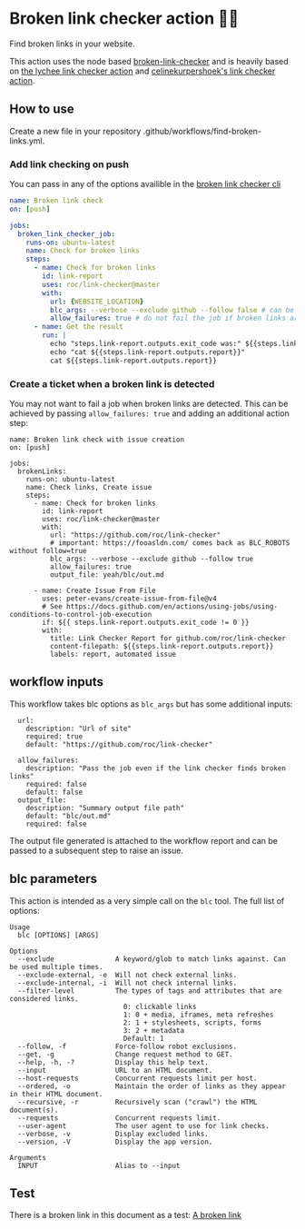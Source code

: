 # Broken link checker action 🕵️‍♂️

Find broken links in your website.

This action uses the node based [broken-link-checker](https://github.com/stevenvachon/broken-link-checker) and is heavily based on [the lychee link checker action](https://github.com/lycheeverse/lychee-action) and [celinekurpershoek's link checker action](https://github.com/celinekurpershoek/link-checker).

## How to use

Create a new file in your repository .github/workflows/find-broken-links.yml.

### Add link checking on push

You can pass in any of the options availible in the [broken link checker cli](https://github.com/stevenvachon/broken-link-checker/blob/main/lib/cli.js#L549-L570)

```yml
name: Broken link check
on: [push]

jobs:
  broken_link_checker_job:
    runs-on: ubuntu-latest
    name: Check for broken links
    steps:
      - name: Check for broken links
        id: link-report
        uses: roc/link-checker@master
        with:
          url: {WEBSITE_LOCATION}
          blc_args: --verbose --exclude github --follow false # can be any blc args
          allow_failures: true # do not fail the job if broken links are found
      - name: Get the result
        run: |
          echo "steps.link-report.outputs.exit_code was:" ${{steps.link-report.outputs.exit_code}}
          echo "cat ${{steps.link-report.outputs.report}}"
          cat ${{steps.link-report.outputs.report}}
```

### Create a ticket when a broken link is detected

You may not want to fail a job when broken links are detected. This can be achieved by passing `allow_failures: true` and adding an additional action step:

```
name: Broken link check with issue creation
on: [push]

jobs:
  brokenLinks:
    runs-on: ubuntu-latest
    name: Check links, Create issue
    steps:
      - name: Check for broken links
        id: link-report
        uses: roc/link-checker@master
        with:
          url: "https://github.com/roc/link-checker"
          # important: https://fooasldn.com/ comes back as BLC_ROBOTS without follow=true
          blc_args: --verbose --exclude github --follow true
          allow_failures: true
          output_file: yeah/blc/out.md

      - name: Create Issue From File
        uses: peter-evans/create-issue-from-file@v4
        # See https://docs.github.com/en/actions/using-jobs/using-conditions-to-control-job-execution
        if: ${{ steps.link-report.outputs.exit_code != 0 }}
        with:
          title: Link Checker Report for github.com/roc/link-checker
          content-filepath: ${{steps.link-report.outputs.report}}
          labels: report, automated issue
```

## workflow inputs

This workflow takes blc options as `blc_args` but has some additional inputs:

```
  url:
    description: "Url of site"
    required: true
    default: "https://github.com/roc/link-checker"
```

```
  allow_failures:
    description: "Pass the job even if the link checker finds broken links"
    required: false
    default: false
  output_file:
    description: "Summary output file path"
    default: "blc/out.md"
    required: false
```

The output file generated is attached to the workflow report and can be passed to a subsequent step to raise an issue.

## blc parameters

This action is intended as a very simple call on the `blc` tool. The full list of options:

```
Usage
  blc [OPTIONS] [ARGS]

Options
  --exclude               A keyword/glob to match links against. Can be used multiple times.
  --exclude-external, -e  Will not check external links.
  --exclude-internal, -i  Will not check internal links.
  --filter-level          The types of tags and attributes that are considered links.
                            0: clickable links
                            1: 0 + media, iframes, meta refreshes
                            2: 1 + stylesheets, scripts, forms
                            3: 2 + metadata
                            Default: 1
  --follow, -f            Force-follow robot exclusions.
  --get, -g               Change request method to GET.
  --help, -h, -?          Display this help text.
  --input                 URL to an HTML document.
  --host-requests         Concurrent requests limit per host.
  --ordered, -o           Maintain the order of links as they appear in their HTML document.
  --recursive, -r         Recursively scan ("crawl") the HTML document(s).
  --requests              Concurrent requests limit.
  --user-agent            The user agent to use for link checks.
  --verbose, -v           Display excluded links.
  --version, -V           Display the app version.

Arguments
  INPUT                   Alias to --input
```


## Test

There is a broken link in this document as a test:
[A broken link](https://fooasldn.com/)
